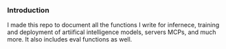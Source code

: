 ### Introduction
I made this repo to document all the functions I write for infernece, training and deployment of artiifical intelligence models, servers MCPs, and much more. It also includes eval functions as well. 
